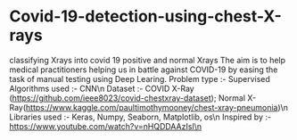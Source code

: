 # Covid-19-detection-using-chest-X-rays
classifying Xrays into covid 19 positive and normal Xrays
The aim is to help medical practitioners helping us in battle against COVID-19 by easing the task of manual testing using Deep Learing.
Problem type :- Supervised
Algorithms used :- CNN\n
Dataset :-  COVID X-Ray (https://github.com/ieee8023/covid-chestxray-dataset); Normal X-Ray(https://www.kaggle.com/paultimothymooney/chest-xray-pneumonia)\n
Libraries used :- Keras, Numpy, Seaborn, Matplotlib, os\n
Inspired by :- https://www.youtube.com/watch?v=nHQDDAAzIsI\n
